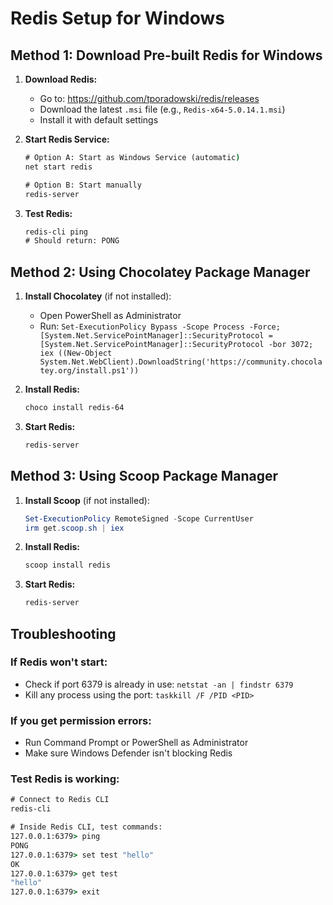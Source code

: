 # Redis Setup for Windows

## Method 1: Download Pre-built Redis for Windows

1. **Download Redis:**
   - Go to: https://github.com/tporadowski/redis/releases
   - Download the latest `.msi` file (e.g., `Redis-x64-5.0.14.1.msi`)
   - Install it with default settings

2. **Start Redis Service:**
   ```cmd
   # Option A: Start as Windows Service (automatic)
   net start redis
   
   # Option B: Start manually
   redis-server
   ```

3. **Test Redis:**
   ```cmd
   redis-cli ping
   # Should return: PONG
   ```

## Method 2: Using Chocolatey Package Manager

1. **Install Chocolatey** (if not installed):
   - Open PowerShell as Administrator
   - Run: `Set-ExecutionPolicy Bypass -Scope Process -Force; [System.Net.ServicePointManager]::SecurityProtocol = [System.Net.ServicePointManager]::SecurityProtocol -bor 3072; iex ((New-Object System.Net.WebClient).DownloadString('https://community.chocolatey.org/install.ps1'))`

2. **Install Redis:**
   ```powershell
   choco install redis-64
   ```

3. **Start Redis:**
   ```cmd
   redis-server
   ```

## Method 3: Using Scoop Package Manager

1. **Install Scoop** (if not installed):
   ```powershell
   Set-ExecutionPolicy RemoteSigned -Scope CurrentUser
   irm get.scoop.sh | iex
   ```

2. **Install Redis:**
   ```powershell
   scoop install redis
   ```

3. **Start Redis:**
   ```cmd
   redis-server
   ```

## Troubleshooting

### If Redis won't start:
- Check if port 6379 is already in use: `netstat -an | findstr 6379`
- Kill any process using the port: `taskkill /F /PID <PID>`

### If you get permission errors:
- Run Command Prompt or PowerShell as Administrator
- Make sure Windows Defender isn't blocking Redis

### Test Redis is working:
```cmd
# Connect to Redis CLI
redis-cli

# Inside Redis CLI, test commands:
127.0.0.1:6379> ping
PONG
127.0.0.1:6379> set test "hello"
OK
127.0.0.1:6379> get test
"hello"
127.0.0.1:6379> exit
```